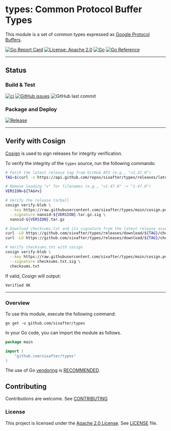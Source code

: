 # types: Common Protocol Buffer Types

This module is a set of common types expressed as [Google Protocol Buffers](https://developers.google.com/protocol-buffers/).

[![Go Report Card](https://goreportcard.com/badge/github.com/sixafter/types)](https://goreportcard.com/report/github.com/sixafter/types)
[![License: Apache 2.0](https://img.shields.io/badge/license-Apache%202.0-blue?style=flat-square)](LICENSE)
[![Go](https://img.shields.io/github/go-mod/go-version/sixafter/types)](https://img.shields.io/github/go-mod/go-version/sixafter/types)
[![Go Reference](https://pkg.go.dev/badge/github.com/sixafter/types.svg)](https://pkg.go.dev/github.com/sixafter/types)

---
## Status

### Build & Test

[![ci](https://github.com/sixafter/types/actions/workflows/ci.yaml/badge.svg?branch=main)](https://github.com/sixafter/types/actions/workflows/ci.yaml)
[![GitHub issues](https://img.shields.io/github/issues/sixafter/types)](https://img.shields.io/github/issues/sixafter/types)
![GitHub last commit](https://img.shields.io/github/last-commit/sixafter/types)

### Package and Deploy

[![Release](https://github.com/sixafter/types/workflows/release/badge.svg)](https://github.com/sixafter/types/actions)

---

## Verify with Cosign

[Cosign](https://github.com/sigstore/cosign) is used to sign releases for integrity verification.

To verify the integrity of the `types` source, run the following commands:

```sh
# Fetch the latest release tag from GitHub API (e.g., "v1.47.0")
TAG=$(curl -s https://api.github.com/repos/sixafter/types/releases/latest | jq -r .tag_name)

# Remove leading "v" for filenames (e.g., "v1.47.0" -> "1.47.0")
VERSION=${TAG#v}

# Verify the release tarball
cosign verify-blob \
  --key https://raw.githubusercontent.com/sixafter/types/main/cosign.pub \
  --signature nanoid-${VERSION}.tar.gz.sig \
  nanoid-${VERSION}.tar.gz

# Download checksums.txt and its signature from the latest release assets
curl -LO https://github.com/sixafter/types/releases/download/${TAG}/checksums.txt
curl -LO https://github.com/sixafter/types/releases/download/${TAG}/checksums.txt.sig

# Verify checksums.txt with cosign
cosign verify-blob \
  --key https://raw.githubusercontent.com/sixafter/types/main/cosign.pub \
  --signature checksums.txt.sig \
  checksums.txt
```

If valid, Cosign will output:

```shell
Verified OK
```

---
### Overview

To use this module, execute the following command:

```shell
go get -u github.com/sixafter/types
```

In your Go code, you can import the module as follows.

```go
package main

import (
    "github.com/sixafter/types"
)
```

The use of Go [vendoring](https://golang.org/ref/mod#vendoring) is [RECOMMENDED].

## Contributing

Contributions are welcome. See [CONTRIBUTING](CONTRIBUTING.md)

### License

This project is licensed under the [Apache 2.0 License](https://choosealicense.com/licenses/apache-2.0/). See [LICENSE](LICENSE) file.

[MUST]: https://datatracker.ietf.org/doc/html/rfc2119
[MUST NOT]: https://datatracker.ietf.org/doc/html/rfc2119
[SHOULD]: https://datatracker.ietf.org/doc/html/rfc2119
[SHOULD NOT]: https://datatracker.ietf.org/doc/html/rfc2119
[MAY]: https://datatracker.ietf.org/doc/html/rfc2119
[SHALL]: https://datatracker.ietf.org/doc/html/rfc2119
[SHALL NOT]: https://datatracker.ietf.org/doc/html/rfc2119
[REQUIRED]: https://datatracker.ietf.org/doc/html/rfc2119
[RECOMMENDED]: https://datatracker.ietf.org/doc/html/rfc2119
[NOT RECOMMENDED]: https://datatracker.ietf.org/doc/html/rfc2119
